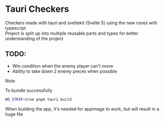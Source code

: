 # Tauri Checkers

Checkers made with tauri and sveltekit (Svelte 5) using the new runes with typescript <br />
Project is split up into multiple reusable parts and types for better understanding of the project

## TODO:

- Win condition when the enemy player can't move
- Ability to take down 2 enemy pieces when possible

> [!NOTE]
> To bundle successfully
>
> ```bash
> NO_STRIP=true pnpm tauri build
> ```
>
> When building the app, it's needed for appimage to work, but will result in a huge file
